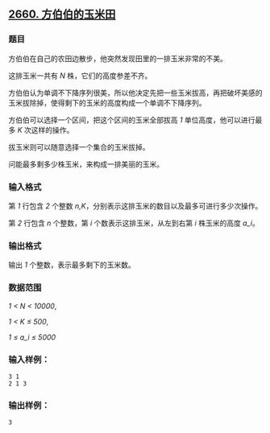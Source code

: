## [2660. 方伯伯的玉米田](https://www.acwing.com/problem/content/2662/)

### 题目

方伯伯在自己的农田边散步，他突然发现田里的一排玉米非常的不美。

这排玉米一共有 *N* 株，它们的高度参差不齐。

方伯伯认为单调不下降序列很美，所以他决定先把一些玉米拔高，再把破坏美感的玉米拔除掉，使得剩下的玉米的高度构成一个单调不下降序列。

方伯伯可以选择一个区间，把这个区间的玉米全部拔高 *1* 单位高度，他可以进行最多 *K* 次这样的操作。

拔玉米则可以随意选择一个集合的玉米拔掉。

问能最多剩多少株玉米，来构成一排美丽的玉米。

### 输入格式

第 *1* 行包含 *2* 个整数 *n,K*，分别表示这排玉米的数目以及最多可进行多少次操作。

第 *2* 行包含 *n* 个整数，第 *i* 个数表示这排玉米，从左到右第 *i* 株玉米的高度 *a_i*。

### 输出格式

输出 *1* 个整数，表示最多剩下的玉米数。

### 数据范围

*1 < N < 10000*,

*1 < K ≤ 500*,

*1 ≤ a_i ≤ 5000*

### 输入样例：

```
3 1
2 1 3
```

### 输出样例：

```
3
```
